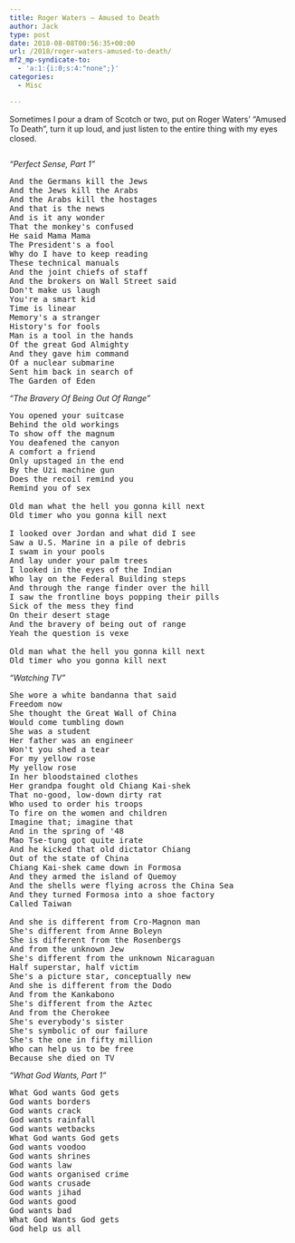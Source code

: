 ```yaml
---
title: Roger Waters – Amused to Death
author: Jack
type: post
date: 2018-08-08T00:56:35+00:00
url: /2018/roger-waters-amused-to-death/
mf2_mp-syndicate-to:
  - 'a:1:{i:0;s:4:"none";}'
categories:
  - Misc

---
```

Sometimes I pour a dram of Scotch or two, put on Roger Waters&#8217; &#8220;Amused To Death&#8221;, turn it up loud, and just listen to the entire thing with my eyes closed.<figure class="wp-block-image">

<img src="/wp-content/uploads/2018/08/AmusedToDeath.jpg" alt="" class="wp-image-1669" srcset="/wp-content/uploads/2018/08/AmusedToDeath.jpg 500w, /wp-content/uploads/2018/08/AmusedToDeath-150x150.jpg 150w, /wp-content/uploads/2018/08/AmusedToDeath-300x300.jpg 300w" sizes="(max-width: 500px) 100vw, 500px" /></figure> 

_&#8220;Perfect Sense, Part 1&#8221;_

<pre class="wp-block-verse">And the Germans kill the Jews<br />And the Jews kill the Arabs<br />And the Arabs kill the hostages<br />And that is the news<br />And is it any wonder<br />That the monkey's confused<br />He said Mama Mama<br />The President's a fool<br />Why do I have to keep reading<br />These technical manuals<br />And the joint chiefs of staff<br />And the brokers on Wall Street said<br />Don't make us laugh<br />You're a smart kid<br />Time is linear<br />Memory's a stranger<br />History's for fools<br />Man is a tool in the hands<br />Of the great God Almighty<br />And they gave him command<br />Of a nuclear submarine<br />Sent him back in search of<br />The Garden of Eden</pre>

_&#8220;The Bravery Of Being Out Of Range&#8221;_

<pre class="wp-block-verse">You opened your suitcase<br />Behind the old workings<br />To show off the magnum<br />You deafened the canyon<br />A comfort a friend<br />Only upstaged in the end<br />By the Uzi machine gun<br />Does the recoil remind you<br />Remind you of sex<br /><br />Old man what the hell you gonna kill next<br />Old timer who you gonna kill next<br /><br />I looked over Jordan and what did I see<br />Saw a U.S. Marine in a pile of debris<br />I swam in your pools<br />And lay under your palm trees<br />I looked in the eyes of the Indian<br />Who lay on the Federal Building steps<br />And through the range finder over the hill<br />I saw the frontline boys popping their pills<br />Sick of the mess they find<br />On their desert stage<br />And the bravery of being out of range<br />Yeah the question is vexe<br /><br />Old man what the hell you gonna kill next<br />Old timer who you gonna kill next<br /></pre>

_&#8220;Watching TV&#8221;_

<pre class="wp-block-verse">She wore a white bandanna that said<br />Freedom now<br />She thought the Great Wall of China<br />Would come tumbling down<br />She was a student<br />Her father was an engineer<br />Won't you shed a tear<br />For my yellow rose<br />My yellow rose<br />In her bloodstained clothes<br />Her grandpa fought old Chiang Kai-shek<br />That no-good, low-down dirty rat<br />Who used to order his troops<br />To fire on the women and children<br />Imagine that; imagine that<br />And in the spring of '48<br />Mao Tse-tung got quite irate<br />And he kicked that old dictator Chiang<br />Out of the state of China<br />Chiang Kai-shek came down in Formosa<br />And they armed the island of Quemoy<br />And the shells were flying across the China Sea<br />And they turned Formosa into a shoe factory<br />Called Taiwan<br /><br />And she is different from Cro-Magnon man<br />She's different from Anne Boleyn<br />She is different from the Rosenbergs<br />And from the unknown Jew<br />She's different from the unknown Nicaraguan<br />Half superstar, half victim<br />She's a picture star, conceptually new<br />And she is different from the Dodo<br />And from the Kankabono<br />She's different from the Aztec<br />And from the Cherokee<br />She's everybody's sister<br />She's symbolic of our failure<br />She's the one in fifty million<br />Who can help us to be free<br />Because she died on TV<br /></pre>

_&#8220;What God Wants, Part 1&#8221;_

<pre class="wp-block-verse">What God wants God gets<br />God wants borders<br />God wants crack<br />God wants rainfall<br />God wants wetbacks<br />What God wants God gets<br />God wants voodoo<br />God wants shrines<br />God wants law<br />God wants organised crime<br />God wants crusade<br />God wants jihad<br />God wants good<br />God wants bad<br />What God Wants God gets<br />God help us all</pre>